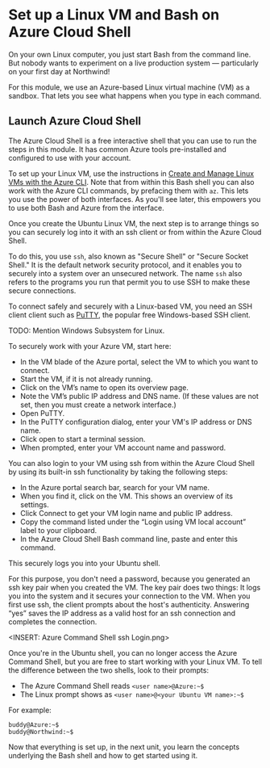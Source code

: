 # Set up a Linux VM and Bash on Azure Cloud Shell

On your own Linux computer, you just start Bash from the command line. But nobody wants to experiment on a live production system — particularly on your first day at Northwind!

For this module, we use an Azure-based Linux virtual machine (VM) as a sandbox. That lets you see what happens when you type in each command.

## Launch Azure Cloud Shell

The Azure Cloud Shell is a free interactive shell that you can use to run the steps in this module. It has common Azure tools pre-installed and configured to use with your account. 

To set up your Linux VM, use the instructions in [Create and Manage Linux VMs with the Azure CLI](https://docs.microsoft.com/azure/virtual-machines/linux/tutorial-manage-vm). Note that from within this Bash shell you can also work with the Azure CLI commands, by prefacing them with `az`. This lets you use the power of both interfaces. As you'll see later, this empowers you to use both Bash and Azure from the interface.

Once you create the Ubuntu Linux VM, the next step is to arrange things so you can securely log into it with an ssh client or from within the Azure Cloud Shell.

To do this, you use `ssh`, also known as "Secure Shell" or "Secure Socket Shell." It is the default network security protocol, and it enables you to securely into a system over an unsecured network. The name `ssh` also refers to the programs you run that permit you to use SSH to make these secure connections.

To connect safely and securely with a Linux-based VM, you need an SSH client client such as [PuTTY](https://www.chiark.greenend.org.uk/~sgtatham/putty/), the popular free Windows-based SSH client.

TODO: Mention Windows Subsystem for Linux.

To securely work with your Azure VM, start here: 
- In the VM blade of the Azure portal, select the VM to which you want to connect.
- Start the VM, if it is not already running.
- Click on the VM’s name to open its overview page.
- Note the VM’s public IP address and DNS name. (If these values are not set, then you must create a network interface.)
- Open PuTTY.
- In the PuTTY configuration dialog, enter your VM's IP address or DNS name.
- Click open to start a terminal session.
- When prompted, enter your VM account name and password.

You can also login to your VM using ssh from within the Azure Cloud Shell by using its built-in ssh functionality by taking the following steps: 
- In the Azure portal search bar, search for your VM name.
- When you find it, click on the VM. This shows an overview of its settings.
- Click Connect to get your VM login name and public IP address.
- Copy the command listed under the “Login using VM local account” label to your clipboard. 
- In the Azure Cloud Shell Bash command line, paste and enter this command. 

This securely logs you into your Ubuntu shell.

For this purpose, you don't need a password, because you generated an ssh key pair when you created the VM. The key pair does two things: It logs you into the system and it secures your connection to the VM. When you first use ssh, the client prompts about the host's authenticity. Answering “yes” saves the IP address as a valid host for an ssh connection and completes the connection.

<INSERT: Azure Command Shell ssh Login.png>

Once you're in the Ubuntu shell, you can no longer access the Azure Command Shell, but you are free to start working with your Linux VM. To tell the difference between the two shells, look to their prompts:

- The Azure Command Shell reads `<user name>@Azure:~$` 
- The Linux prompt shows as `<user name>@<your Ubuntu VM name>:~$`

For example: 

```
buddy@Azure:~$
buddy@Northwind:~$
```

Now that everything is set up, in the next unit, you learn the concepts underlying the Bash shell and how to get started using it.